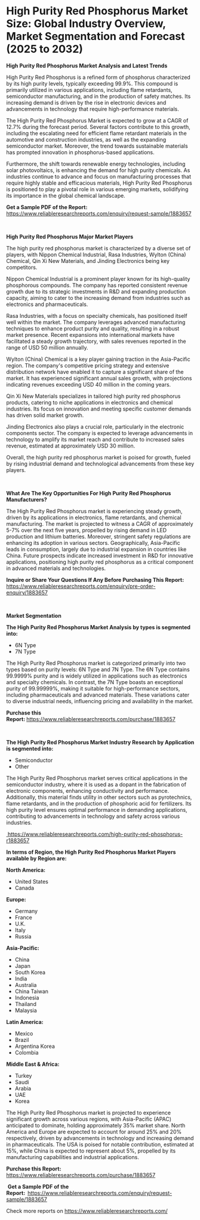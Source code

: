 <p><h1>High Purity Red Phosphorus Market Size: Global Industry Overview, Market Segmentation and Forecast (2025 to 2032)</h1></p><p><strong>High Purity Red Phosphorus Market Analysis and Latest Trends</strong></p>
<p><p>High Purity Red Phosphorus is a refined form of phosphorus characterized by its high purity levels, typically exceeding 99.9%. This compound is primarily utilized in various applications, including flame retardants, semiconductor manufacturing, and in the production of safety matches. Its increasing demand is driven by the rise in electronic devices and advancements in technology that require high-performance materials.</p><p>The High Purity Red Phosphorus Market is expected to grow at a CAGR of 12.7% during the forecast period. Several factors contribute to this growth, including the escalating need for efficient flame retardant materials in the automotive and construction industries, as well as the expanding semiconductor market. Moreover, the trend towards sustainable materials has prompted innovation in phosphorus-based applications. </p><p>Furthermore, the shift towards renewable energy technologies, including solar photovoltaics, is enhancing the demand for high purity chemicals. As industries continue to advance and focus on manufacturing processes that require highly stable and efficacious materials, High Purity Red Phosphorus is positioned to play a pivotal role in various emerging markets, solidifying its importance in the global chemical landscape.</p></p>
<p><strong>Get a Sample PDF of the Report:&nbsp;</strong> <a href="https://www.reliableresearchreports.com/enquiry/request-sample/1883657?utm_campaign=3323&utm_medium=2&utm_source=Github&utm_content=ia&utm_term=03042025&utm_id=high-purity-red-phosphorus">https://www.reliableresearchreports.com/enquiry/request-sample/1883657</a></p>
<p>&nbsp;</p>
<p><strong>High Purity Red Phosphorus Major Market Players</strong></p>
<p><p>The high purity red phosphorus market is characterized by a diverse set of players, with Nippon Chemical Industrial, Rasa Industries, Wylton (China) Chemical, Qin Xi New Materials, and Jinding Electronics being key competitors. </p><p>Nippon Chemical Industrial is a prominent player known for its high-quality phosphorous compounds. The company has reported consistent revenue growth due to its strategic investments in R&D and expanding production capacity, aiming to cater to the increasing demand from industries such as electronics and pharmaceuticals.</p><p>Rasa Industries, with a focus on specialty chemicals, has positioned itself well within the market. The company leverages advanced manufacturing techniques to enhance product purity and quality, resulting in a robust market presence. Recent expansions into international markets have facilitated a steady growth trajectory, with sales revenues reported in the range of USD 50 million annually.</p><p>Wylton (China) Chemical is a key player gaining traction in the Asia-Pacific region. The company's competitive pricing strategy and extensive distribution network have enabled it to capture a significant share of the market. It has experienced significant annual sales growth, with projections indicating revenues exceeding USD 40 million in the coming years.</p><p>Qin Xi New Materials specializes in tailored high purity red phosphorus products, catering to niche applications in electronics and chemical industries. Its focus on innovation and meeting specific customer demands has driven solid market growth.</p><p>Jinding Electronics also plays a crucial role, particularly in the electronic components sector. The company is expected to leverage advancements in technology to amplify its market reach and contribute to increased sales revenue, estimated at approximately USD 30 million.</p><p>Overall, the high purity red phosphorus market is poised for growth, fueled by rising industrial demand and technological advancements from these key players.</p></p>
<p>&nbsp;</p>
<p><strong>What Are The Key Opportunities For High Purity Red Phosphorus Manufacturers?</strong></p>
<p><p>The High Purity Red Phosphorus market is experiencing steady growth, driven by its applications in electronics, flame retardants, and chemical manufacturing. The market is projected to witness a CAGR of approximately 5-7% over the next five years, propelled by rising demand in LED production and lithium batteries. Moreover, stringent safety regulations are enhancing its adoption in various sectors. Geographically, Asia-Pacific leads in consumption, largely due to industrial expansion in countries like China. Future prospects indicate increased investment in R&D for innovative applications, positioning high purity red phosphorus as a critical component in advanced materials and technologies.</p></p>
<p><strong>Inquire or Share Your Questions If Any Before Purchasing This Report:</strong> <a href="https://www.reliableresearchreports.com/enquiry/pre-order-enquiry/1883657?utm_campaign=3323&utm_medium=2&utm_source=Github&utm_content=ia&utm_term=03042025&utm_id=high-purity-red-phosphorus">https://www.reliableresearchreports.com/enquiry/pre-order-enquiry/1883657</a></p>
<p>&nbsp;</p>
<p><strong>Market Segmentation</strong></p>
<p><strong>The High Purity Red Phosphorus Market Analysis by types is segmented into:</strong></p>
<p><ul><li>6N Type</li><li>7N Type</li></ul></p>
<p><p>The High Purity Red Phosphorus market is categorized primarily into two types based on purity levels: 6N Type and 7N Type. The 6N Type contains 99.9999% purity and is widely utilized in applications such as electronics and specialty chemicals. In contrast, the 7N Type boasts an exceptional purity of 99.99999%, making it suitable for high-performance sectors, including pharmaceuticals and advanced materials. These variations cater to diverse industrial needs, influencing pricing and availability in the market.</p></p>
<p><strong>Purchase this Report:&nbsp;</strong><a href="https://www.reliableresearchreports.com/purchase/1883657?utm_campaign=3323&utm_medium=2&utm_source=Github&utm_content=ia&utm_term=03042025&utm_id=high-purity-red-phosphorus">https://www.reliableresearchreports.com/purchase/1883657</a></p>
<p>&nbsp;</p>
<p><strong>The High Purity Red Phosphorus Market Industry Research by Application is segmented into:</strong></p>
<p><ul><li>Semiconductor</li><li>Other</li></ul></p>
<p><p>The High Purity Red Phosphorus market serves critical applications in the semiconductor industry, where it is used as a dopant in the fabrication of electronic components, enhancing conductivity and performance. Additionally, this material finds utility in other sectors such as pyrotechnics, flame retardants, and in the production of phosphoric acid for fertilizers. Its high purity level ensures optimal performance in demanding applications, contributing to advancements in technology and safety across various industries.</p></p>
<p><a href="https://www.reliableresearchreports.com/high-purity-red-phosphorus-r1883657?utm_campaign=3323&utm_medium=2&utm_source=Github&utm_content=ia&utm_term=03042025&utm_id=high-purity-red-phosphorus">&nbsp;https://www.reliableresearchreports.com/high-purity-red-phosphorus-r1883657</a></p>
<p><strong>In terms of Region, the High Purity Red Phosphorus Market Players available by Region are:</strong></p>
<p>
    <p> <strong> North America: </strong>
        <ul>
            <li>United States</li>
            <li>Canada</li>
        </ul>
        </p> 
    <p> <strong> Europe: </strong>
        <ul>
            <li>Germany</li>
            <li>France</li>
            <li>U.K.</li>
            <li>Italy</li>
            <li>Russia</li>
        </ul>
        </p> 
    <p> <strong> Asia-Pacific: </strong>
        <ul>
            <li>China</li>
            <li>Japan</li>
            <li>South Korea</li>
            <li>India</li>
            <li>Australia</li>
            <li>China Taiwan</li>
            <li>Indonesia</li>
            <li>Thailand</li>
            <li>Malaysia</li>
        </ul>
        </p> 
    <p> <strong> Latin America: </strong>
        <ul>
            <li>Mexico</li>
            <li>Brazil</li>
            <li>Argentina Korea</li>
            <li>Colombia</li>
        </ul>
        </p> 
    <p> <strong> Middle East & Africa: </strong>
        <ul>
            <li>Turkey</li>
            <li>Saudi</li>
            <li>Arabia</li>
            <li>UAE</li>
            <li>Korea</li>
        </ul>
    </p>
    </p>
<p><p>The High Purity Red Phosphorus market is projected to experience significant growth across various regions, with Asia-Pacific (APAC) anticipated to dominate, holding approximately 35% market share. North America and Europe are expected to account for around 25% and 20% respectively, driven by advancements in technology and increasing demand in pharmaceuticals. The USA is poised for notable contribution, estimated at 15%, while China is expected to represent about 5%, propelled by its manufacturing capabilities and industrial applications.</p></p>
<p><strong>Purchase this Report: </strong><a href="https://www.reliableresearchreports.com/purchase/1883657?utm_campaign=3323&utm_medium=2&utm_source=Github&utm_content=ia&utm_term=03042025&utm_id=high-purity-red-phosphorus">https://www.reliableresearchreports.com/purchase/1883657</a></p>
<p>&nbsp;<strong>Get a Sample PDF of the Report:&nbsp;&nbsp;</strong><a href="https://www.reliableresearchreports.com/enquiry/request-sample/1883657?utm_campaign=3323&utm_medium=2&utm_source=Github&utm_content=ia&utm_term=03042025&utm_id=high-purity-red-phosphorus">https://www.reliableresearchreports.com/enquiry/request-sample/1883657</a></p>
<p><strong></strong></p>
<p>Check more reports on <a href="https://www.reliableresearchreports.com/?utm_campaign=3323&utm_medium=2&utm_source=Github&utm_content=ia&utm_term=03042025&utm_id=high-purity-red-phosphorus">https://www.reliableresearchreports.com/</a></p>